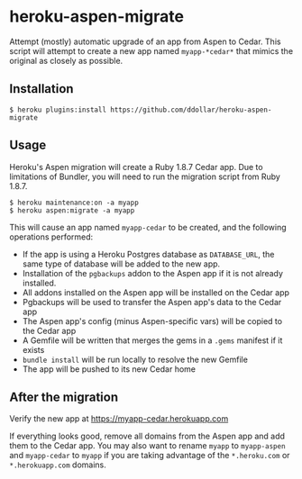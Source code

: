# heroku-aspen-migrate

Attempt (mostly) automatic upgrade of an app from Aspen to Cedar. This script will attempt to create a new app named `myapp-*cedar*` that mimics the original as closely as possible.

## Installation

    $ heroku plugins:install https://github.com/ddollar/heroku-aspen-migrate

## Usage

Heroku's Aspen migration will create a Ruby 1.8.7 Cedar app. Due to limitations of Bundler, you will need to run the migration script from Ruby 1.8.7.

    $ heroku maintenance:on -a myapp
    $ heroku aspen:migrate -a myapp

This will cause an app named `myapp-cedar` to be created, and the following operations performed:

* If the app is using a Heroku Postgres database as `DATABASE_URL`, the same type of database will be added to the new app.
* Installation of the `pgbackups` addon to the Aspen app if it is not already installed.
* All addons installed on the Aspen app will be installed on the Cedar app
* Pgbackups will be used to transfer the Aspen app's data to the Cedar app
* The Aspen app's config (minus Aspen-specific vars) will be copied to the Cedar app
* A Gemfile will be written that merges the gems in a `.gems` manifest if it exists
* `bundle install` will be run locally to resolve the new Gemfile
* The app will be pushed to its new Cedar home

## After the migration

Verify the new app at https://myapp-cedar.herokuapp.com

If everything looks good, remove all domains from the Aspen app and add them to the Cedar app. You may also want to rename `myapp` to `myapp-aspen` and `myapp-cedar` to `myapp` if you are taking advantage of the `*.heroku.com` or `*.herokuapp.com` domains.